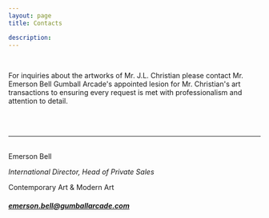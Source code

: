 ```yaml
---
layout: page
title: Contacts

description:
---
```


<br>

For inquiries about the artworks of Mr. J.L. Christian please contact Mr. Emerson Bell Gumball Arcade's  appointed lesion for Mr. Christian's art transactions to ensuring every request is met with professionalism and attention to detail.

<br>
<br>


---
<br>
 Emerson Bell
 
 *International Director, Head of Private Sales*

 Contemporary Art & Modern Art

##### emerson.bell@gumballarcade.com